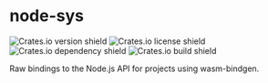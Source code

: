 # node-sys

![Crates.io version shield](https://img.shields.io/crates/v/node-sys.svg?style=flat-square&logo=rust)
![Crates.io license shield](https://img.shields.io/crates/l/node-sys.svg?style=flat-square&logo=github)
![Crates.io dependency shield](https://img.shields.io/librariesio/release/cargo/node-sys.svg?style=flat-square&logo=rust)
![Crates.io build shield](https://img.shields.io/badge/build-unknown-yellow.svg?style=flat-square&logo=azuredevops)

Raw bindings to the Node.js API for projects using wasm-bindgen.
